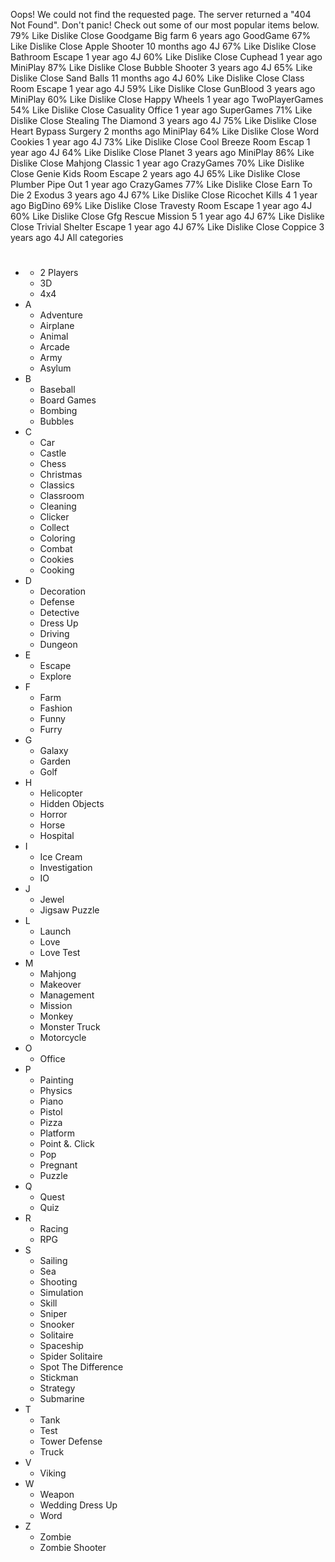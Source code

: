 Oops! We could not find the requested page. The server returned a "404 Not Found". Don't panic! Check out some of our most popular items below. 79% Like Dislike Close Goodgame Big farm 6 years ago GoodGame 67% Like Dislike Close Apple Shooter 10 months ago 4J 67% Like Dislike Close Bathroom Escape 1 year ago 4J 60% Like Dislike Close Cuphead 1 year ago MiniPlay 87% Like Dislike Close Bubble Shooter 3 years ago 4J 65% Like Dislike Close Sand Balls 11 months ago 4J 60% Like Dislike Close Class Room Escape 1 year ago 4J 59% Like Dislike Close GunBlood 3 years ago MiniPlay 60% Like Dislike Close Happy Wheels 1 year ago TwoPlayerGames 54% Like Dislike Close Casuality Office 1 year ago SuperGames 71% Like Dislike Close Stealing The Diamond 3 years ago 4J 75% Like Dislike Close Heart Bypass Surgery 2 months ago MiniPlay 64% Like Dislike Close Word Cookies 1 year ago 4J 73% Like Dislike Close Cool Breeze Room Escap 1 year ago 4J 64% Like Dislike Close Planet 3 years ago MiniPlay 86% Like Dislike Close Mahjong Classic 1 year ago CrazyGames 70% Like Dislike Close Genie Kids Room Escape 2 years ago 4J 65% Like Dislike Close Plumber Pipe Out 1 year ago CrazyGames 77% Like Dislike Close Earn To Die 2 Exodus 3 years ago 4J 67% Like Dislike Close Ricochet Kills 4 1 year ago BigDino 69% Like Dislike Close Travesty Room Escape 1 year ago 4J 60% Like Dislike Close Gfg Rescue Mission 5 1 year ago 4J 67% Like Dislike Close Trivial Shelter Escape 1 year ago 4J 67% Like Dislike Close Coppice 3 years ago 4J All categories

*   #
    *   2 Players
    *   3D
    *   4x4
*   A
    *   Adventure
    *   Airplane
    *   Animal
    *   Arcade
    *   Army
    *   Asylum
*   B
    *   Baseball
    *   Board Games
    *   Bombing
    *   Bubbles
*   C
    *   Car
    *   Castle
    *   Chess
    *   Christmas
    *   Classics
    *   Classroom
    *   Cleaning
    *   Clicker
    *   Collect
    *   Coloring
    *   Combat
    *   Cookies
    *   Cooking
*   D
    *   Decoration
    *   Defense
    *   Detective
    *   Dress Up
    *   Driving
    *   Dungeon
*   E
    *   Escape
    *   Explore
*   F
    *   Farm
    *   Fashion
    *   Funny
    *   Furry
*   G
    *   Galaxy
    *   Garden
    *   Golf
*   H
    *   Helicopter
    *   Hidden Objects
    *   Horror
    *   Horse
    *   Hospital
*   I
    *   Ice Cream
    *   Investigation
    *   IO
*   J
    *   Jewel
    *   Jigsaw Puzzle
*   L
    *   Launch
    *   Love
    *   Love Test
*   M
    *   Mahjong
    *   Makeover
    *   Management
    *   Mission
    *   Monkey
    *   Monster Truck
    *   Motorcycle
*   O
    *   Office
*   P
    *   Painting
    *   Physics
    *   Piano
    *   Pistol
    *   Pizza
    *   Platform
    *   Point &. Click
    *   Pop
    *   Pregnant
    *   Puzzle
*   Q
    *   Quest
    *   Quiz
*   R
    *   Racing
    *   RPG
*   S
    *   Sailing
    *   Sea
    *   Shooting
    *   Simulation
    *   Skill
    *   Sniper
    *   Snooker
    *   Solitaire
    *   Spaceship
    *   Spider Solitaire
    *   Spot The Difference
    *   Stickman
    *   Strategy
    *   Submarine
*   T
    *   Tank
    *   Test
    *   Tower Defense
    *   Truck
*   V
    *   Viking
*   W
    *   Weapon
    *   Wedding Dress Up
    *   Word
*   Z
    *   Zombie
    *   Zombie Shooter
